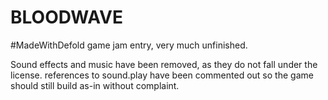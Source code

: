 # BLOODWAVE
#MadeWithDefold game jam entry, very much unfinished.


Sound effects and music have been removed, as they do not fall under the license.
references to sound.play have been commented out so the game should still build as-in without complaint.

